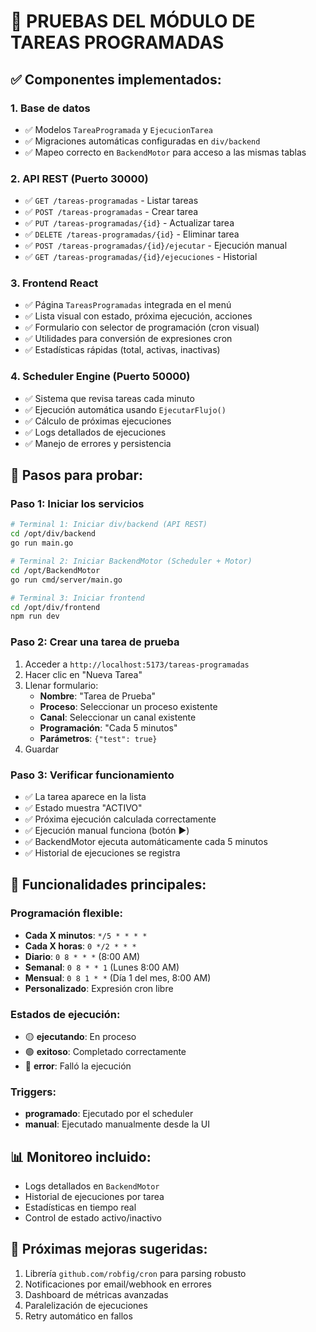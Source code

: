 # 📅 PRUEBAS DEL MÓDULO DE TAREAS PROGRAMADAS

## ✅ **Componentes implementados:**

### **1. Base de datos**
- ✅ Modelos `TareaProgramada` y `EjecucionTarea` 
- ✅ Migraciones automáticas configuradas en `div/backend`
- ✅ Mapeo correcto en `BackendMotor` para acceso a las mismas tablas

### **2. API REST (Puerto 30000)**
- ✅ `GET /tareas-programadas` - Listar tareas
- ✅ `POST /tareas-programadas` - Crear tarea
- ✅ `PUT /tareas-programadas/{id}` - Actualizar tarea
- ✅ `DELETE /tareas-programadas/{id}` - Eliminar tarea
- ✅ `POST /tareas-programadas/{id}/ejecutar` - Ejecución manual
- ✅ `GET /tareas-programadas/{id}/ejecuciones` - Historial

### **3. Frontend React**
- ✅ Página `TareasProgramadas` integrada en el menú
- ✅ Lista visual con estado, próxima ejecución, acciones
- ✅ Formulario con selector de programación (cron visual)
- ✅ Utilidades para conversión de expresiones cron
- ✅ Estadísticas rápidas (total, activas, inactivas)

### **4. Scheduler Engine (Puerto 50000)**
- ✅ Sistema que revisa tareas cada minuto
- ✅ Ejecución automática usando `EjecutarFlujo()`
- ✅ Cálculo de próximas ejecuciones
- ✅ Logs detallados de ejecuciones
- ✅ Manejo de errores y persistencia

## 🧪 **Pasos para probar:**

### **Paso 1: Iniciar los servicios**
```bash
# Terminal 1: Iniciar div/backend (API REST)
cd /opt/div/backend
go run main.go

# Terminal 2: Iniciar BackendMotor (Scheduler + Motor)
cd /opt/BackendMotor
go run cmd/server/main.go

# Terminal 3: Iniciar frontend
cd /opt/div/frontend
npm run dev
```

### **Paso 2: Crear una tarea de prueba**
1. Acceder a `http://localhost:5173/tareas-programadas`
2. Hacer clic en "Nueva Tarea"
3. Llenar formulario:
   - **Nombre**: "Tarea de Prueba"
   - **Proceso**: Seleccionar un proceso existente
   - **Canal**: Seleccionar un canal existente
   - **Programación**: "Cada 5 minutos"
   - **Parámetros**: `{"test": true}`
4. Guardar

### **Paso 3: Verificar funcionamiento**
- ✅ La tarea aparece en la lista
- ✅ Estado muestra "ACTIVO"
- ✅ Próxima ejecución calculada correctamente
- ✅ Ejecución manual funciona (botón ▶️)
- ✅ BackendMotor ejecuta automáticamente cada 5 minutos
- ✅ Historial de ejecuciones se registra

## 🔧 **Funcionalidades principales:**

### **Programación flexible:**
- **Cada X minutos**: `*/5 * * * *`
- **Cada X horas**: `0 */2 * * *`
- **Diario**: `0 8 * * *` (8:00 AM)
- **Semanal**: `0 8 * * 1` (Lunes 8:00 AM)
- **Mensual**: `0 8 1 * *` (Día 1 del mes, 8:00 AM)
- **Personalizado**: Expresión cron libre

### **Estados de ejecución:**
- 🟡 **ejecutando**: En proceso
- 🟢 **exitoso**: Completado correctamente
- 🔴 **error**: Falló la ejecución

### **Triggers:**
- **programado**: Ejecutado por el scheduler
- **manual**: Ejecutado manualmente desde la UI

## 📊 **Monitoreo incluido:**
- Logs detallados en `BackendMotor`
- Historial de ejecuciones por tarea
- Estadísticas en tiempo real
- Control de estado activo/inactivo

## 🚀 **Próximas mejoras sugeridas:**
1. Librería `github.com/robfig/cron` para parsing robusto
2. Notificaciones por email/webhook en errores
3. Dashboard de métricas avanzadas
4. Paralelización de ejecuciones
5. Retry automático en fallos